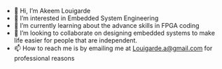 - 👋 Hi, I’m Akeem Louigarde
- 👀 I’m interested in Embedded System Engineering
- 🌱 I’m currently learning about the advance skills in FPGA coding
- 💞️ I’m looking to collaborate on designing embedded systems to make life easier for people that are independent.
- 📫 How to reach me is by emailing me at Louigarde.a@gmail.com for professional reasons

<!---
AkeemL2020/AkeemL2022 is a ✨ special ✨ repository because its `README.md` (this file) appears on your GitHub profile.
You can click the Preview link to take a look at your changes.
--->

